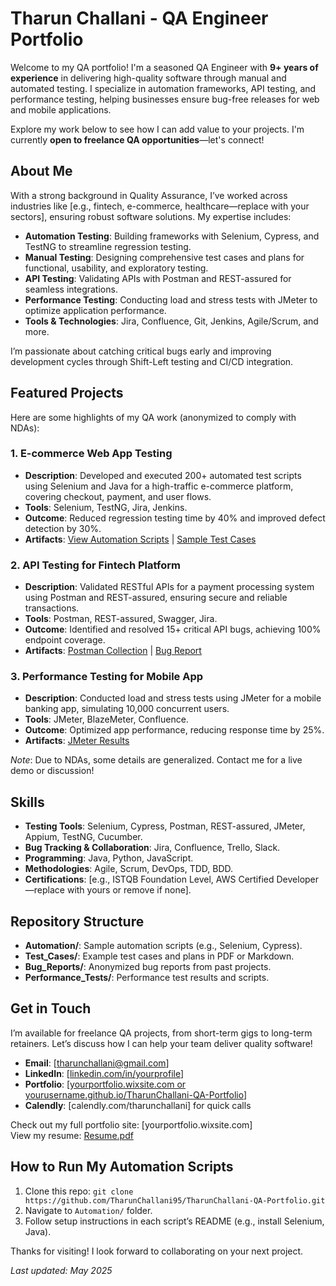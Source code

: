 # Tharun Challani - QA Engineer Portfolio

Welcome to my QA portfolio! I'm a seasoned QA Engineer with **9+ years of experience** in delivering high-quality software through manual and automated testing. I specialize in automation frameworks, API testing, and performance testing, helping businesses ensure bug-free releases for web and mobile applications.

Explore my work below to see how I can add value to your projects. I'm currently **open to freelance QA opportunities**—let's connect!

## About Me
With a strong background in Quality Assurance, I’ve worked across industries like [e.g., fintech, e-commerce, healthcare—replace with your sectors], ensuring robust software solutions. My expertise includes:
- **Automation Testing**: Building frameworks with Selenium, Cypress, and TestNG to streamline regression testing.
- **Manual Testing**: Designing comprehensive test cases and plans for functional, usability, and exploratory testing.
- **API Testing**: Validating APIs with Postman and REST-assured for seamless integrations.
- **Performance Testing**: Conducting load and stress tests with JMeter to optimize application performance.
- **Tools & Technologies**: Jira, Confluence, Git, Jenkins, Agile/Scrum, and more.

I’m passionate about catching critical bugs early and improving development cycles through Shift-Left testing and CI/CD integration.

## Featured Projects
Here are some highlights of my QA work (anonymized to comply with NDAs):

### 1. E-commerce Web App Testing
- **Description**: Developed and executed 200+ automated test scripts using Selenium and Java for a high-traffic e-commerce platform, covering checkout, payment, and user flows.
- **Tools**: Selenium, TestNG, Jira, Jenkins.
- **Outcome**: Reduced regression testing time by 40% and improved defect detection by 30%.
- **Artifacts**: [View Automation Scripts](Automation/Ecommerce_Tests/) | [Sample Test Cases](Test_Cases/Ecommerce_TestCases.pdf)

### 2. API Testing for Fintech Platform
- **Description**: Validated RESTful APIs for a payment processing system using Postman and REST-assured, ensuring secure and reliable transactions.
- **Tools**: Postman, REST-assured, Swagger, Jira.
- **Outcome**: Identified and resolved 15+ critical API bugs, achieving 100% endpoint coverage.
- **Artifacts**: [Postman Collection](Automation/API_Tests/) | [Bug Report](Bug_Reports/Fintech_API_Bugs.pdf)

### 3. Performance Testing for Mobile App
- **Description**: Conducted load and stress tests using JMeter for a mobile banking app, simulating 10,000 concurrent users.
- **Tools**: JMeter, BlazeMeter, Confluence.
- **Outcome**: Optimized app performance, reducing response time by 25%.
- **Artifacts**: [JMeter Results](Performance_Tests/MobileApp_JMeter.pdf)

*Note*: Due to NDAs, some details are generalized. Contact me for a live demo or discussion!

## Skills
- **Testing Tools**: Selenium, Cypress, Postman, REST-assured, JMeter, Appium, TestNG, Cucumber.
- **Bug Tracking & Collaboration**: Jira, Confluence, Trello, Slack.
- **Programming**: Java, Python, JavaScript.
- **Methodologies**: Agile, Scrum, DevOps, TDD, BDD.
- **Certifications**: [e.g., ISTQB Foundation Level, AWS Certified Developer—replace with yours or remove if none].

## Repository Structure
- **Automation/**: Sample automation scripts (e.g., Selenium, Cypress).
- **Test_Cases/**: Example test cases and plans in PDF or Markdown.
- **Bug_Reports/**: Anonymized bug reports from past projects.
- **Performance_Tests/**: Performance test results and scripts.

## Get in Touch
I’m available for freelance QA projects, from short-term gigs to long-term retainers. Let’s discuss how I can help your team deliver quality software!

- **Email**: [tharunchallani@gmail.com]
- **LinkedIn**: [[linkedin.com/in/yourprofile](https://www.linkedin.com/in/tharunchallani/)]
- **Portfolio**: [[yourportfolio.wixsite.com or yourusername.github.io/TharunChallani-QA-Portfolio](https://github.com/TharunChallani95/TharunChallani-QA-Portfolio/tree/main)]
- **Calendly**: [calendly.com/tharunchallani] for quick calls

Check out my full portfolio site: [yourportfolio.wixsite.com]  
View my resume: [Resume.pdf](Resume.pdf)

## How to Run My Automation Scripts
1. Clone this repo: `git clone https://github.com/TharunChallani95/TharunChallani-QA-Portfolio.git`
2. Navigate to `Automation/` folder.
3. Follow setup instructions in each script’s README (e.g., install Selenium, Java).

Thanks for visiting! I look forward to collaborating on your next project.

*Last updated: May 2025*
